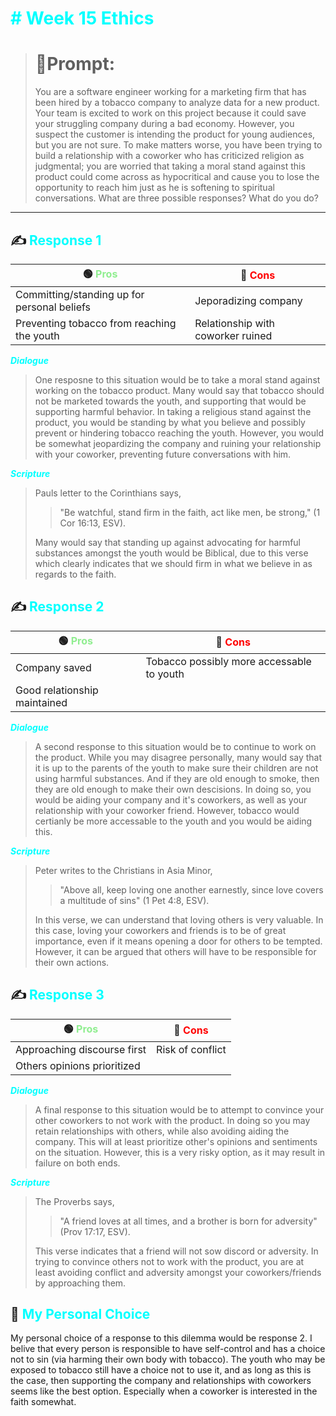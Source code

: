 <font color="Cyan"><h1># Week 15 Ethics</h1></font>

>  <h1>📝Prompt:</h1> You are a software engineer working for a marketing firm that has been hired by a tobacco company to analyze data for a new product. Your team is excited to work on this project because it could save your struggling company during a bad economy. However, you suspect the customer is intending the product for young audiences, but you are not sure. To make matters worse, you have been trying to build a relationship with a coworker who has criticized religion as judgmental; you are worried that taking a moral stand against this product could come across as hypocritical and cause you to lose the opportunity to reach him just as he is softening to spiritual conversations. What are three possible responses? What do you do?
---
<h2> ✍️ <font color="Cyan">Response 1</font></h2>

<center>

🟢 <font color="lightgreen">Pros</font> | 🔴 <font color="red">Cons</font> |
| ----------- | ----------- |
| Committing/standing up for personal beliefs | Jeporadizing company |
| Preventing tobacco from reaching the youth | Relationship with coworker ruined | 

</center>

<font color="Cyan">___Dialogue___</font>

> One resposne to this situation would be to take a moral stand against working on the tobacco product. Many would say that tobacco should not be marketed towards the youth, and supporting that would be supporting harmful behavior. In taking a religious stand against the product, you would be standing by what you believe and possibly prevent or hindering tobacco reaching the youth. However, you would be somewhat jeopardizing the company and ruining your relationship with your coworker, preventing future conversations with him.

<font color="Cyan">___Scripture___</font>

> Pauls letter to the Corinthians says, 
> > "Be watchful, stand firm in the faith, act like men, be strong," (1 Cor 16:13, ESV).
>
> Many would say that standing up against advocating for harmful substances amongst the youth would be Biblical, due to this verse which clearly indicates that we should firm in what we believe in as regards to the faith.

<h2> ✍️ <font color="Cyan">Response 2</font></h2>

<center>

🟢 <font color="lightgreen">Pros</font> | 🔴 <font color="red">Cons</font> |
| ----------- | ----------- |
| Company saved | Tobacco possibly more accessable to youth |
| Good relationship maintained |  | 

</center>

<font color="Cyan">___Dialogue___</font>

> A second response to this situation would be to continue to work on the product. While you may disagree personally, many would say that it is up to the parents of the youth to make sure their children are not using harmful substances. And if they are old enough to smoke, then they are old enough to make their own descisions. In doing so, you would be aiding your company and it's coworkers, as well as your relationship with your coworker friend. However, tobacco would certianly be more accessable to the youth and you would be aiding this.

<font color="Cyan">___Scripture___</font>

> Peter writes to the Christians in Asia Minor,
> > "Above all, keep loving one another earnestly, since love covers a multitude of sins" (1 Pet 4:8, ESV).
>
> In this verse, we can understand that loving others is very valuable. In this case, loving your coworkers and friends is to be of great importance, even if it means opening a door for others to be tempted. However, it can be argued that others will have to be responsible for their own actions.

<h2> ✍️ <font color="Cyan">Response 3</font></h2>

<center>

🟢 <font color="lightgreen">Pros</font> | 🔴 <font color="red">Cons</font> |
| ----------- | ----------- |
| Approaching discourse first | Risk of conflict |
| Others opinions prioritized |  | 

</center>

<font color="Cyan">___Dialogue___</font>

> A final response to this situation would be to attempt to convince your other coworkers to not work with the product. In doing so you may retain relationships with others, while also avoiding aiding the company. This will at least prioritize other's opinions and sentiments on the situation. However, this is a very risky option, as it may result in failure on both ends. 

<font color="Cyan">___Scripture___</font>

> The Proverbs says,
> > "A friend loves at all times, and a brother is born for adversity" (Prov 17:17, ESV).
>
> This verse indicates that a friend will not sow discord or adversity. In trying to convince others not to work with the product, you are at least avoiding conflict and adversity amongst your coworkers/friends by approaching them.

<h2> 🧠 <font color="Cyan">My Personal Choice</font></h2>

My personal choice of a response to this dilemma would be response 2. I belive that every person is responsible to have self-control and has a choice not to sin (via harming their own body with tobacco). The youth who may be exposed to tobacco still have a choice not to use it, and as long as this is the case, then supporting the company and relationships with coworkers seems like the best option. Especially when a coworker is interested in the faith somewhat.
